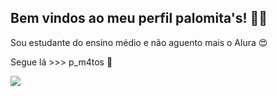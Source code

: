 ## Bem vindos ao meu perfil palomita's! 🍿🌠
Sou estudante do ensino médio e não aguento mais o Alura 😍

Segue lá >>> p_m4tos 📸

![](https://media1.tenor.com/m/CgGUXc-LDc4AAAAC/hacker-pc.gif)
